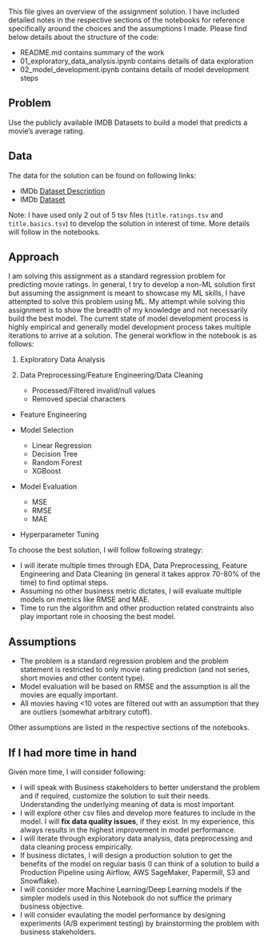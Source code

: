 This file gives an overview of the assignment solution. I have included detailed notes in the respective sections of the notebooks for reference specifically around the choices and the assumptions I made. Please find below details about the structure of the code:

- README.md contains summary of the work
- 01_exploratory_data_analysis.ipynb contains details of data exploration
- 02_model_development.ipynb contains details of model development steps

## Problem

Use the publicly available IMDB Datasets to build a model that predicts a movie’s average rating.

## Data 

The data for the solution can be found on following links:

- IMDb [Dataset Description](https://www.imdb.com/interfaces/)
- IMDb [Dataset](https://datasets.imdbws.com/)

Note: I have used only 2 out of 5 tsv files (`title.ratings.tsv` and `title.basics.tsv`) to develop the solution in interest of time. More details will follow in the notebooks.


## Approach

I am solving this assignment as a standard regression problem for predicting movie ratings. In general, I try to develop a non-ML solution first but assuming the assignment is meant to showcase my ML skills, I have attempted to solve this problem using ML. My attempt while solving this assignment is to show the breadth of my knowledge and not necessarily build the best model. The current state of model development process is highly empirical and generally model development process takes multiple iterations to arrive at a solution. The general workflow in the notebook is as follows: 

1. Exploratory Data Analysis 

2. Data Preprocessing/Feature Engineering/Data Cleaning
    * Processed/Filtered invalid/null values
    * Removed special characters 

* Feature Engineering
    
* Model Selection
    * Linear Regression
    * Decision Tree
    * Random Forest
    * XGBoost
    
* Model Evaluation 
    * MSE
    * RMSE
    * MAE
    
* Hyperparameter Tuning

To choose the best solution, I will follow following strategy:

- I will iterate multiple times through EDA, Data Preprocessing, Feature Engineering and Data Cleaning (in general it takes approx 70-80% of the time) to find optimal steps. 
- Assuming no other business metric dictates, I will evaluate multiple models on metrics like RMSE and MAE.
- Time to run the algorithm and other production related constraints also play important role in choosing the best model.


## Assumptions

- The problem is a standard regression problem and the problem statement is restricted to only movie rating prediction (and not series, short movies and other content type).
- Model evaluation will be based on RMSE and the assumption is all the movies are equally important. 
-  All movies having <10 votes are filtered out with an assumption that they are outliers (somewhat arbitrary cutoff).

Other assumptions are listed in the respective sections of the notebooks.


## If I had more time in hand

Given more time, I will consider following:

- I will speak with Business stakeholders to better understand the problem and if required, customize the solution to suit their needs. Understanding the underlying meaning of data is most important.
- I will explore other csv files and develop more features to include in the model. I will __fix data quality issues__, if they exist. In my experience, this always results in the highest improvement in model performance.
- I will iterate through exploratory data analysis, data preprocessing and data cleaning  process empirically.
- If business dictates, I will design a production solution to get the benefits of the model on regular basis (I can think of a solution to build a Production Pipeline using Airflow, AWS SageMaker, Papermill, S3 and Snowflake).
- I will consider more Machine Learning/Deep Learning models if the simpler models used in this Notebook do not suffice the primary business objective.
- I will consider evaulating the model performance by designing experiments (A/B experiment testing) by brainstorming the problem with business stakeholders.